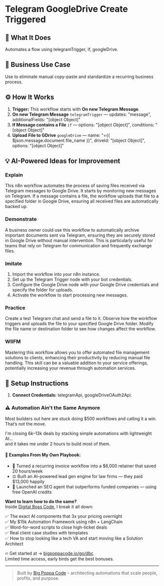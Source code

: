# Telegram GoogleDrive Create Triggered
## 🚀 What It Does
Automates a flow using telegramTrigger, if, googleDrive.

## 💼 Business Use Case
Use to eliminate manual copy-paste and standardize a recurring business process.

## ⚙️ How It Works
1. **Trigger:** This workflow starts with **On new Telegram Message**.
2. **On new Telegram Message** `telegramTrigger` — updates: "message", additionalFields: "[object Object]"
3. **If Message contains a File** `if` — options: "[object Object]", conditions: "[object Object]"
4. **Upload File to GDrive** `googleDrive` — name: "={{ $json.message.document.file_name }}", driveId: "[object Object]", options: "[object Object]"

## 💡 AI-Powered Ideas for Improvement
### Explain
This n8n workflow automates the process of saving files received via Telegram messages to Google Drive. It starts by monitoring new messages on Telegram. If a message contains a file, the workflow uploads that file to a specified folder in Google Drive, ensuring all received files are automatically backed up.

### Demonstrate
A business owner could use this workflow to automatically archive important documents sent via Telegram, ensuring they are securely stored in Google Drive without manual intervention. This is particularly useful for teams that rely on Telegram for communication and frequently exchange files.

### Imitate
1. Import the workflow into your n8n instance.
2. Set up the Telegram Trigger node with your bot credentials.
3. Configure the Google Drive node with your Google Drive credentials and specify the folder for uploads.
4. Activate the workflow to start processing new messages.

### Practice
Create a test Telegram chat and send a file to it. Observe how the workflow triggers and uploads the file to your specified Google Drive folder. Modify the file name or destination folder to see how changes affect the workflow.

### WIIFM
Mastering this workflow allows you to offer automated file management solutions to clients, enhancing their productivity by reducing manual file handling. This skill can be a valuable addition to your service offerings, potentially increasing your revenue through automation services.

## 🔧 Setup Instructions
1. **Connect Credentials:** telegramApi, googleDriveOAuth2Api.

### ⚠️ Automation Ain’t the Same Anymore

Most builders out here are stuck doing $500 workflows and calling it a win.  
That’s not the move.  

I'm closing $6k–$13k deals by stacking simple automations with lightweight AI...  
and it takes me under 2 hours to build most of them.

#### 🧠 Examples From My Own Playbook:
- 🔁 Turned a recurring invoice workflow into a $6,000 retainer that saved 20 hours/week  
- ⚖️ Built an AI-powered lead gen engine for law firms — they paid $13,000 happily  
- 🚀 Launched an SEO agent that outperforms funded companies — using free OpenAI credits  

**Want to learn how to do the same?**  
Inside [Digital Boss Code](https://bigpoppacode.io/go/dbc), I break it all down:

✅ The exact AI components that 3x your pricing overnight  
✅ My $15k Automation Framework using n8n + LangChain  
✅ Word-for-word scripts to close high-ticket deals  
✅ Real client case studies with templates  
✅ How to stop looking like a tech VA and start moving like a Solution Architect  

🔥 Get started at → [bigpoppacode.io/go/dbc](https://bigpoppacode.io/go/dbc)  
Limited time access, early birds get the best bonuses.

---
> Built by [Big Poppa Code](https://bigpoppacode.io) – architecting automations that scale people, profits, and purpose.
